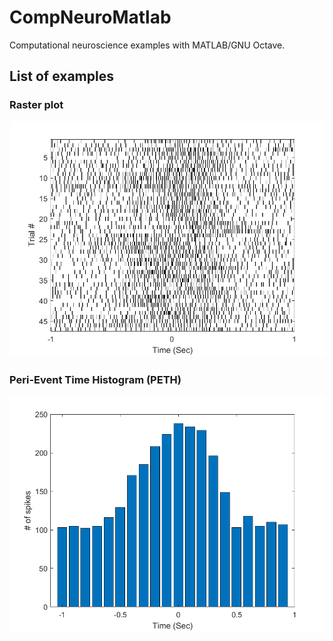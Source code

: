 # CompNeuroMatlab
Computational neuroscience examples with MATLAB/GNU Octave.

## List of examples

### Raster plot

![](figs/A1_raster_plot.png)

### Peri-Event Time Histogram (PETH)

![](figs/A2_peth.png)
